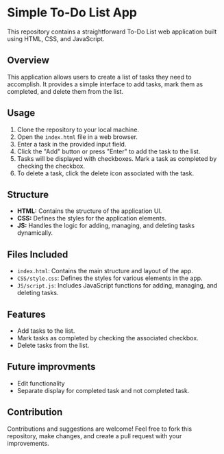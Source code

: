 # Simple To-Do List App

This repository contains a straightforward To-Do List web application built using HTML, CSS, and JavaScript.

## Overview

This application allows users to create a list of tasks they need to accomplish. It provides a simple interface to add tasks, mark them as completed, and delete them from the list.

## Usage

1. Clone the repository to your local machine.
2. Open the `index.html` file in a web browser.
3. Enter a task in the provided input field.
4. Click the "Add" button or press "Enter" to add the task to the list.
5. Tasks will be displayed with checkboxes. Mark a task as completed by checking the checkbox.
6. To delete a task, click the delete icon associated with the task.

## Structure

- **HTML:** Contains the structure of the application UI.
- **CSS:** Defines the styles for the application elements.
- **JS:** Handles the logic for adding, managing, and deleting tasks dynamically.

## Files Included

- `index.html`: Contains the main structure and layout of the app.
- `CSS/style.css`: Defines the styles for various elements in the app.
- `JS/script.js`: Includes JavaScript functions for adding, managing, and deleting tasks.

## Features

- Add tasks to the list.
- Mark tasks as completed by checking the associated checkbox.
- Delete tasks from the list.

## Future improvments

- Edit functionality
- Separate display for completed task and not completed task.

## Contribution

Contributions and suggestions are welcome! Feel free to fork this repository, make changes, and create a pull request with your improvements.

